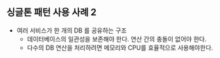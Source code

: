 ## 싱글톤 패턴 사용 사례 2

* 여러 서비스가 한 개의 DB 를 공유하는 구조
  * 데이터베이스의 일관성을 보존해야 한다. 연산 간의 충돌이 없어야 한다.
  * 다수의 DB 연산을 처리하려면 메모리와 CPU를 효율적으로 사용해야한다.

